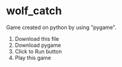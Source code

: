 # wolf_catch
Game created on python by using "pygame". 

1. Download this file
2. Download pygame
3. Click to Run button
4. Play this game 
